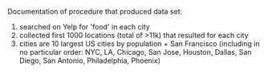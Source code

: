 Documentation of procedure that produced data set:

1) searched on Yelp for 'food' in each city
2) collected first 1000 locations (total of >11k) that resulted for each city
3) cities are 10 largest US cities by population + San Francisco (including
   in no particular order: NYC, LA, Chicago, San Jose, Houston, Dallas, San
   Diego, San Antonio, Philadelphia, Phoenix)